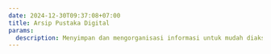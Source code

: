```yaml
---
date: 2024-12-30T09:37:08+07:00
title: Arsip Pustaka Digital
params:
  description: Menyimpan dan mengorganisasi informasi untuk mudah diakses
---
```

